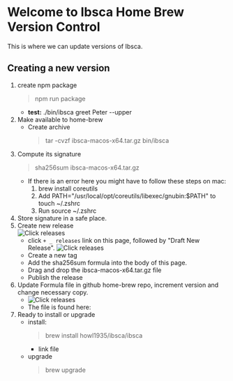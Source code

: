 # Welcome to Ibsca Home Brew Version Control

This is where we can update versions of Ibsca.

## Creating a new version

1.  create npm package
    > npm run package
    - **test:** ./bin/ibsca greet Peter --upper
2.  Make available to home-brew
    - Create archive
      > tar -cvzf ibsca-macos-x64.tar.gz bin/ibsca
3.  Compute its signature
    > sha256sum ibsca-macos-x64.tar.gz
    - If there is an error here you might have to follow these steps on mac:
      1. brew install coreutils
      2. Add PATH="/usr/local/opt/coreutils/libexec/gnubin:$PATH" to touch ~/.zshrc
      3. Run source ~/.zshrc
4.  Store signature in a safe place.
5.  Create new release  
	  ![Click releases](https://i.imgur.com/pBXxevB.png) 
    - click `+ _ releases` link on this page, followed by "Draft New Release".
  ![Click releases](https://i.imgur.com/JYwJlDM.png) 
    - Create a new tag
    - Add the sha256sum formula into the body of this page.
    - Drag and drop the ibsca-macos-x64.tar.gz file
    - Publish the release
6.  Update Formula file in github home-brew repo, increment version and change necessary copy.
    - ![Click releases](https://i.imgur.com/8XYyHPd.png)
    - The file is found here: 
7.  Ready to install or upgrade
    - install:
      > brew install howl1935/ibsca/ibsca
      - link file
    - upgrade
      > brew upgrade
